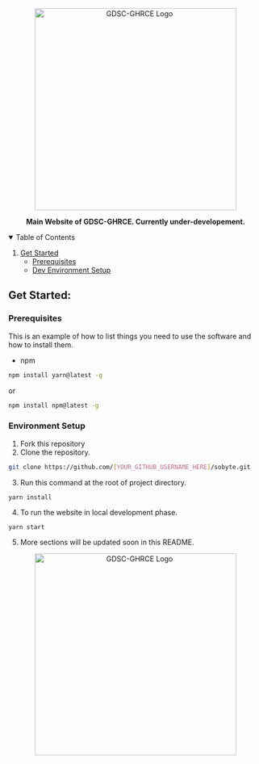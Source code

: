 <div align="center">
  <img alt="GDSC-GHRCE Logo" src="https://github.com/sobhanbera/gdsc-ghrce/blob/main/.github_src/logo_name.png" width="400px" />

**Main Website of GDSC-GHRCE. Currently under-developement.**

</div>

<details open="open">
  <summary>Table of Contents</summary>
  <ol>
    <li>
      <a href="#get-started">Get Started</a>
      <ul>
        <li><a href="#prerequisites">Prerequisites</a></li>
        <li><a href="#environment-setup">Dev Environment Setup</a></li>
      </ul>
    </li>
  </ol>
</details>

## Get Started:

### Prerequisites

This is an example of how to list things you need to use the software and how to install them.

- npm

```sh
npm install yarn@latest -g
```

or

```sh
npm install npm@latest -g
```

### Environment Setup

1. Fork this repository
2. Clone the repository.

```sh
git clone https://github.com/[YOUR_GITHUB_USERNAME_HERE]/sobyte.git
```

3. Run this command at the root of project directory.

```sh
yarn install
```

4. To run the website in local development phase.

```
yarn start
```

5. More sections will be updated soon in this README.

<div align="center">
  <img alt="GDSC-GHRCE Logo" src="https://github.com/sobhanbera/gdsc-ghrce/blob/main/.github_src/logo_name.png" width="400px" />
